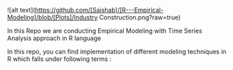 

![alt text](https://github.com/[Saishab]/[R---Empirical-Modeling]/blob/[Plots]/Industry Construction.png?raw=true)

In this Repo we are conducting Empirical Modeling with Time Series Analysis approach in  R language

In this repo, you can find implementation of different modeling techniques in R which falls under following terms :
